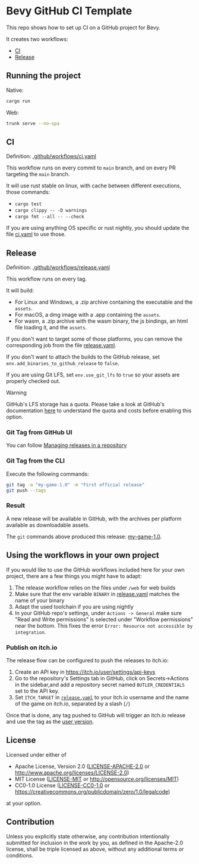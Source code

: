 # Bevy GitHub CI Template

This repo shows how to set up CI on a GitHub project for Bevy.

It creates two workflows:

* [CI](#ci)
* [Release](#release)

## Running the project

Native:

```sh
cargo run
```

Web:

```sh
trunk serve --no-spa
```

## CI

Definition: [.github/workflows/ci.yaml](./.github/workflows/ci.yaml)

This workflow runs on every commit to `main` branch, and on every PR targeting the `main` branch.

It will use rust stable on linux, with cache between different executions, those commands:

* `cargo test`
* `cargo clippy -- -D warnings`
* `cargo fmt --all -- --check`

If you are using anything OS specific or rust nightly, you should update the file [ci.yaml](./.github/workflows/ci.yaml) to use those.

## Release

Definition: [.github/workflows/release.yaml](./.github/workflows/release.yaml)

This workflow runs on every tag.

It will build:

* For Linux and Windows, a .zip archive containing the executable and the `assets`.
* For macOS, a dmg image with a .app containing the `assets`.
* For wasm, a .zip archive with the wasm binary, the js bindings, an html file loading it, and the `assets`.

If you don't want to target some of those platforms, you can remove the corresponding job from the file [release.yaml](./.github/workflows/release.yaml).

If you don't want to attach the builds to the GitHub release, set `env.add_binaries_to_github_release` to `false`.

If you are using Git LFS, set `env.use_git_lfs` to `true` so your assets are properly checked out.

> [!Warning]
> GitHub's LFS storage has a quota. Please take a look at GitHub's documentation [here](https://docs.github.com/en/repositories/working-with-files/managing-large-files/about-storage-and-bandwidth-usage) to understand the quota and costs before enabling this option.

### Git Tag from GitHub UI

You can follow [Managing releases in a repository](https://docs.github.com/en/repositories/releasing-projects-on-github/managing-releases-in-a-repository)

### Git Tag from the CLI

Execute the following commands:

```sh
git tag -a "my-game-1.0" -m "First official release"
git push --tags
```

### Result

A new release will be available in GitHub, with the archives per platform available as downloadable assets.

The `git` commands above produced this release: [my-game-1.0](
https://github.com/bevyengine/bevy_github_ci_template/releases/tag/my-game-1.0).

## Using the workflows in your own project

If you would like to use the GitHub workflows included here for your own project, there are a few things you might have to adapt:

1. The release workflow relies on the files under `/web` for web builds
2. Make sure that the env variable `BINARY` in [release.yaml](.github/workflows/release.yaml#L20) matches the name of your binary
3. Adapt the used toolchain if you are using nightly
4. In your GitHub repo's settings, under `Actions -> General` make sure "Read and Write permissions" is selected under "Workflow permissions" near the bottom. This fixes the error `Error: Resource not accessible by integration`.

### Publish on itch.io

The release flow can be configured to push the releases to itch.io:

1. Create an API key in <https://itch.io/user/settings/api-keys>
2. Go to the repository's Settings tab in GitHub, click on Secrets->Actions in the sidebar,and add a repository secret named `BUTLER_CREDENTIALS` set to the API key.
3. Set `ITCH_TARGET` in [`release.yaml`](.github/workflows/release.yaml#L25) to your itch.io username and the name of the game on itch.io, separated by a slash (`/`)

Once that is done, any tag pushed to GitHub will trigger an itch.io release and use the tag as the [user version](https://itch.io/docs/butler/pushing.html#specifying-your-own-version-number).

## License

Licensed under either of

* Apache License, Version 2.0
   ([LICENSE-APACHE-2.0](LICENSE-Apache-2.0) or <http://www.apache.org/licenses/LICENSE-2.0>)
* MIT License
   ([LICENSE-MIT](LICENSE-MIT) or <http://opensource.org/licenses/MIT>)
* CC0-1.0 License
   ([LICENSE-CC0-1.0](LICENSE-CC0-1.0) or <https://creativecommons.org/publicdomain/zero/1.0/legalcode>)

at your option.

## Contribution

Unless you explicitly state otherwise, any contribution intentionally submitted
for inclusion in the work by you, as defined in the Apache-2.0 license, shall be
triple licensed as above, without any additional terms or conditions.
